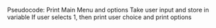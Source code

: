 Pseudocode:
Print Main Menu and options
Take user input and store in variable
If user selects 1, then print user choice and print options
